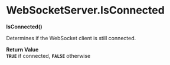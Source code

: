 # WebSocketServer.IsConnected

**IsConnected()**

Determines if the WebSocket client is still connected.

**Return Value**  
**`TRUE`** if connected, **`FALSE`** otherwise
